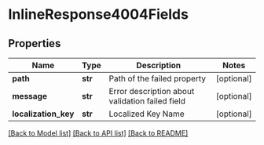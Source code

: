 # InlineResponse4004Fields

## Properties
Name | Type | Description | Notes
------------ | ------------- | ------------- | -------------
**path** | **str** | Path of the failed property | [optional] 
**message** | **str** | Error description about validation failed field | [optional] 
**localization_key** | **str** | Localized Key Name | [optional] 

[[Back to Model list]](../README.md#documentation-for-models) [[Back to API list]](../README.md#documentation-for-api-endpoints) [[Back to README]](../README.md)


